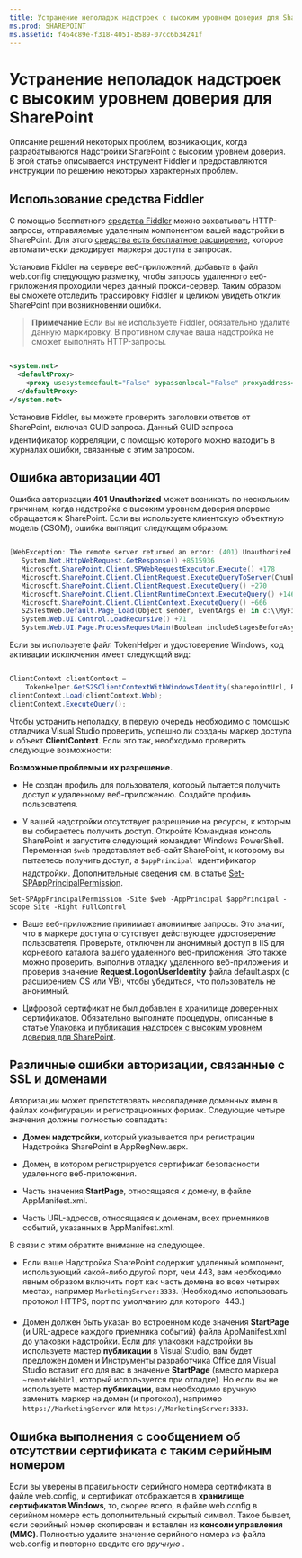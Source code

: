 ```yaml
---
title: Устранение неполадок надстроек с высоким уровнем доверия для SharePoint
ms.prod: SHAREPOINT
ms.assetid: f464c89e-f318-4051-8589-07cc6b34241f
---
```



# Устранение неполадок надстроек с высоким уровнем доверия для SharePoint
Описание решений некоторых проблем, возникающих, когда разрабатываются Надстройки SharePoint с высоким уровнем доверия.
В этой статье описывается инструмент Fiddler и предоставляются инструкции по решению некоторых характерных проблем.
  
    
    


## Использование средства Fiddler

С помощью бесплатного  [средства Fiddler](http://www.telerik.com/fiddler) можно захватывать HTTP-запросы, отправляемые удаленным компонентом вашей надстройки в SharePoint. Для этого [средства есть бесплатное расширение](https://github.com/andrewconnell/SPOAuthFiddlerExt), которое автоматически декодирует маркеры доступа в запросах.
  
    
    
Установив Fiddler на сервере веб-приложений, добавьте в файл web.config следующую разметку, чтобы запросы удаленного веб-приложения проходили через данный прокси-сервер. Таким образом вы сможете отследить трассировку Fiddler и целиком увидеть отклик SharePoint при возникновении ошибки.
  
    
    

> **Примечание**
> Если вы не используете Fiddler, обязательно удалите данную маркировку. В противном случае ваша надстройка не сможет выполнять HTTP-запросы. 
  
    
    



```XML

<system.net>
  <defaultProxy>
    <proxy usesystemdefault="False" bypassonlocal="False" proxyaddress="http://127.0.0.1:8888" />
  </defaultProxy>
</system.net>
```

Установив Fiddler, вы можете проверить заголовки ответов от SharePoint, включая GUID запроса. Данный GUID запроса  идентификатор корреляции, с помощью которого можно находить в журналах ошибки, связанные с этим запросом.
  
    
    

## Ошибка авторизации 401
<a name="UnauthorizedException"> </a>

Ошибка авторизации **401 Unauthorized** может возникать по нескольким причинам, когда надстройка с высоким уровнем доверия впервые обращается к SharePoint. Если вы используете клиентскую объектную модель (CSOM), ошибка выглядит следующим образом:
  
    
    
```cs

[WebException: The remote server returned an error: (401) Unauthorized.]
   System.Net.HttpWebRequest.GetResponse() +8515936
   Microsoft.SharePoint.Client.SPWebRequestExecutor.Execute() +178
   Microsoft.SharePoint.Client.ClientRequest.ExecuteQueryToServer(ChunkStringBuilder sb) +1427
   Microsoft.SharePoint.Client.ClientRequest.ExecuteQuery() +270
   Microsoft.SharePoint.Client.ClientRuntimeContext.ExecuteQuery() +146
   Microsoft.SharePoint.Client.ClientContext.ExecuteQuery() +666
   S2STestWeb.Default.Page_Load(Object sender, EventArgs e) in c:\\MyFiles\\HightrustTest\\HightrustTestWeb\\Default.aspx.cs:28
   System.Web.UI.Control.LoadRecursive() +71
   System.Web.UI.Page.ProcessRequestMain(Boolean includeStagesBeforeAsyncPoint, Boolean includeStagesAfterAsyncPoint) +3178```

Если вы используете файл TokenHelper и удостоверение Windows, код активации исключения имеет следующий вид:
  
    
    


```cs

ClientContext clientContext =
    TokenHelper.GetS2SClientContextWithWindowsIdentity(sharepointUrl, Request.LogonUserIdentity); 
clientContext.Load(clientContext.Web);
clientContext.ExecuteQuery();```

Чтобы устранить неполадку, в первую очередь необходимо с помощью отладчика Visual Studio проверить, успешно ли созданы маркер доступа и объект **ClientContext**. Если это так, необходимо проверить следующие возможности:
  
    
    
 **Возможные проблемы и их разрешение.**
  
    
    

- Не создан профиль для пользователя, который пытается получить доступ к удаленному веб-приложению. Создайте профиль пользователя.
    
  
- У вашей надстройки отсутствует разрешение на ресурсы, к которым вы собираетесь получить доступ. Откройте Командная консоль SharePoint и запустите следующий командлет Windows PowerShell. Переменная  `$web` представляет веб-сайт SharePoint, к которому вы пытаетесь получить доступ, а `$appPrincipal`  идентификатор надстройки. Дополнительные сведения см. в статье [Set-SPAppPrincipalPermission](http://technet.microsoft.com/ru-ru/library/jj219714%28v=office.15%29.aspx).
    ```
Set-SPAppPrincipalPermission -Site $web -AppPrincipal $appPrincipal -Scope Site -Right FullControl```

- Ваше веб-приложение принимает анонимные запросы. Это значит, что в маркере доступа отсутствует действующее удостоверение пользователя. Проверьте, отключен ли анонимный доступ в IIS для корневого каталога вашего удаленного веб-приложения. Это также можно проверить, выполнив отладку удаленного веб-приложения и проверив значение **Request.LogonUserIdentity** файла default.aspx (с расширением CS или VB), чтобы убедиться, что пользователь не анонимный.
    
  
- Цифровой сертификат не был добавлен в хранилище доверенных сертификатов. Обязательно выполните процедуры, описанные в статье  [Упаковка и публикация надстроек с высоким уровнем доверия для SharePoint](package-and-publish-high-trust-sharepoint-add-ins.md).
    
  

## Различные ошибки авторизации, связанные с SSL и доменами
<a name="DomainRelatedErrors"> </a>

Авторизации может препятствовать несовпадение доменных имен в файлах конфигурации и регистрационных формах. Следующие четыре значения должны полностью совпадать:
  
    
    

- **Домен надстройки**, который указывается при регистрации Надстройка SharePoint в AppRegNew.aspx.
    
  
- Домен, в котором регистрируется сертификат безопасности удаленного веб-приложения.
    
  
- Часть значения **StartPage**, относящаяся к домену, в файле AppManifest.xml.
    
  
- Часть URL-адресов, относящаяся к доменам, всех приемников событий, указанных в AppManifest.xml.
    
  
В связи с этим обратите внимание на следующее.
  
    
    

- Если ваше Надстройка SharePoint содержит удаленный компонент, использующий какой-либо другой порт, чем 443, вам необходимо явным образом включить порт как часть домена во всех четырех местах, например  `MarketingServer:3333`. (Необходимо использовать протокол HTTPS, порт по умолчанию для которого  443.)
    
  
- Домен должен быть указан во встроенном коде значения **StartPage** (и URL-адресе каждого приемника событий) файла AppManifest.xml до упаковки надстройки. Если для упаковки надстройки вы используете мастер **публикации** в Visual Studio, вам будет предложен домен и Инструменты разработчика Office для Visual Studio вставит его для вас в значение **StartPage** (вместо маркера `~remoteWebUrl`, который используется при отладке). Но если вы не используете мастер **публикации**, вам необходимо вручную заменить маркер на домен (и протокол), например  `https://MarketingServer` или `https://MarketingServer:3333`.
    
  

## Ошибка выполнения с сообщением об отсутствии сертификата с таким серийным номером
<a name="DomainRelatedErrors"> </a>

Если вы уверены в правильности серийного номера сертификата в файле web.config, и сертификат отображается в **хранилище сертификатов Windows**, то, скорее всего, в файле web.config в серийном номере есть дополнительный скрытый символ. Такое бывает, если серийный номер скопирован и вставлен из **консоли управления (MMC)**. Полностью удалите значение серийного номера из файла web.config и повторно введите его *вручную*  .
  
    
    

